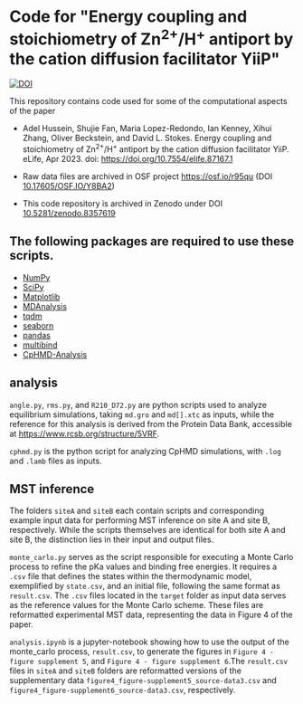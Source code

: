 # Code for "Energy coupling and stoichiometry of Zn<sup>2+</sup>/H<sup>+</sup> antiport by the cation diffusion facilitator YiiP"

[![DOI](https://zenodo.org/badge/383897104.svg)](https://doi.org/10.5281/zenodo.8357619)



This repository contains code used for some of the computational aspects of the paper

* Adel Hussein, Shujie Fan, Maria Lopez-Redondo, Ian Kenney, Xihui Zhang, Oliver Beckstein, and David L. Stokes. Energy coupling and stoichiometry of Zn<sup>2+</sup>/H<sup>+</sup> antiport by the cation diffusion facilitator YiiP. eLife, Apr 2023. doi: https://doi.org/10.7554/elife.87167.1

* Raw data files are archived in OSF project https://osf.io/r95qu (DOI [10.17605/OSF.IO/Y8BA2](https://doi.org/10.17605/OSF.IO/Y8BA2))
* This code repository is archived in Zenodo under DOI [10.5281/zenodo.8357619](doi.org/10.5281/zenodo.8357619)

## The following packages are required to use these scripts.
* [NumPy](https://numpy.org/)
* [SciPy](https://scipy.org/)
* [Matplotlib](https://matplotlib.org/)
* [MDAnalysis](https://www.mdanalysis.org/)
* [tqdm](https://github.com/tqdm/tqdm)
* [seaborn](https://seaborn.pydata.org/)
* [pandas](https://pandas.pydata.org/)
* [multibind](https://github.com/Becksteinlab/multibind)
* [CpHMD-Analysis](https://gitlab.com/shenlab-amber-cphmd/cphmd-analysis)

## analysis
`angle.py`, `rms.py`, and `R210_D72.py` are python scripts used to analyze equilibrium simulations, taking `md.gro` and `md[].xtc` as inputs, while the reference for this analysis is derived from the Protein Data Bank, accessible at https://www.rcsb.org/structure/5VRF.

`cphmd.py` is the python script for analyzing CpHMD simulations, with `.log` and `.lamb` files as inputs.

## MST inference
The folders `siteA` and `siteB` each contain scripts and corresponding example input data for performing MST inference on site A and site B, respectively. While the scripts themselves are identical for both site A and site B, the distinction lies in their input and output files.

`monte_carlo.py` serves as the script responsible for executing a Monte Carlo process to refine the pKa values and binding free energies. It requires a `.csv` file that defines the states within the thermodynamic model, exemplified by `state.csv`, and an initial file, following the same format as `result.csv`. The `.csv` files located in the `target` folder as input data serves as the reference values for the Monte Carlo scheme. These files are reformatted experimental MST data, representing the data in Figure 4 of the paper.

`analysis.ipynb` is a jupyter-notebook showing how to use the output of the monte_carlo process, `result.csv`, to generate the figures in `Figure 4 - figure supplement 5`, and `Figure 4 - figure supplement 6`.The `result.csv` files in `siteA` and `siteB` folders are reformatted versions of the supplementary data `figure4_figure-supplement5_source-data3.csv` and `figure4_figure-supplement6_source-data3.csv`, respectively.
